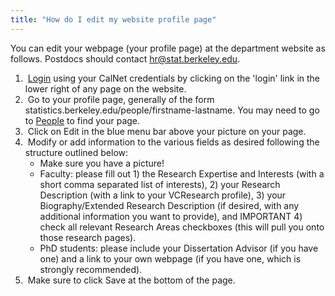 ```yaml
---
title: "How do I edit my website profile page"
---
```

You can edit your webpage (your profile page) at the department website
as follows. Postdocs should contact <hr@stat.berkeley.edu>.

1.   [Login](/cas) using your CalNet credentials by clicking on the
    'login' link in the lower right of any page on the website.
2.   Go to your profile page, generally of the form
    statistics.berkeley.edu/people/firstname-lastname. You may need to
    go to <a href="/node/7681" data-entity-substitution="canonical"
    data-entity-type="node"
    data-entity-uuid="d24bf399-173e-47f4-94ba-a0b7f80b6332">People</a>
    to find your page.
3.   Click on Edit in the blue menu bar above your picture on your page.
4.   Modify or add information to the various fields as desired
    following the structure outlined below:
    - Make sure you have a picture!
    - Faculty: please fill out 1) the Research Expertise and Interests
      (with a short comma separated list of interests), 2) your Research
      Description (with a link to your VCResearch profile), 3) your
      Biography/Extended Research Description (if desired, with any
      additional information you want to provide), and IMPORTANT 4)
      check all relevant Research Areas checkboxes (this will pull you
      onto those research pages). 
    - PhD students: please include your Dissertation Advisor (if you
      have one) and a link to your own webpage (if you have one, which
      is strongly recommended).
5.   Make sure to click Save at the bottom of the page. 
